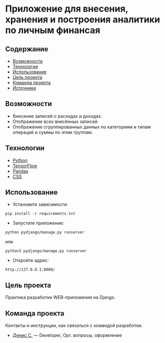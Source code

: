 # Приложение для внесения, хранения и построения аналитики по личным финансая

## Содержание
- [Возможности](#возможности)
- [Технологии](#технологии)
- [Использование](#использование)
- [Цель проекта](#цель-проекта)
- [Команда проекта](#команда-проекта)
- [Источники](#источники)

## Возможности
- Внесение записей о расходах и доходах.
- Отображение всех внесённых записей.
- Отображение сгруппированных данных по категориям и типам операций и суммы по этим группам.

## Технологии
- [Python](https://www.python.org/)
- [TensorFlow](https://www.djangoproject.com/)
- [Pandas](https://pandas.pydata.org/)
- [CSS](https://webref.ru/css)

## Использование
- Установите зависимости:
```
pip install -r requirements.txt
```
- Запустите приложение:
```
python pydjango/manage.py runserver
```
или
```
python3 pydjango/manage.py runserver
```
- Откройте адрес:
```
http://127.0.0.1:8000/
```


## Цель проекта
Практика разработки WEB-приложения на Django.

## Команда проекта
Контакты и инструкции, как связаться с командой разработки.

- [Денис С.](tg://abc) — Developer, Орг. вопросы, оформление
